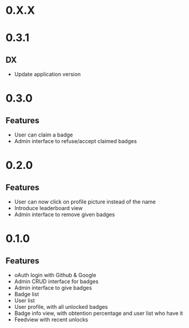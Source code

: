 # 0.X.X

# 0.3.1

## DX

- Update application version

# 0.3.0

## Features

- User can claim a badge
- Admin interface to refuse/accept claimed badges

# 0.2.0

## Features

- User can now click on profile picture instead of the name
- Introduce leaderboard view
- Admin interface to remove given badges

# 0.1.0

## Features

- oAuth login with Github & Google
- Admin CRUD interface for badges
- Admin interface to give badges
- Badge list
- User list
- User profile, with all unlocked badges
- Badge info view, with obtention percentage and user list who have it 
- Feedview with recent unlocks
